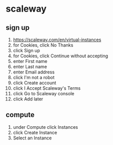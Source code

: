 # scaleway

## sign up

1. https://scaleway.com/en/virtual-instances
2. for Cookies, click No Thanks
3. click Sign up
4. for Cookies, click Continue without accepting
5. enter First name
6. enter Last name
7. enter Email address
8. click I'm not a robot
9. click Create account
10. click I Accept Scaleway's Terms
11. click Go to Scaleway console
12. click Add later

## compute

1. under Compute click Instances
2. click Create Instance
3. Select an Instance

